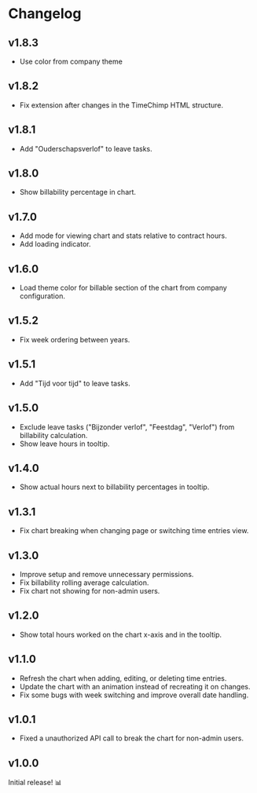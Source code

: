 # Changelog

## v1.8.3

- Use color from company theme

## v1.8.2

- Fix extension after changes in the TimeChimp HTML structure.

## v1.8.1

- Add "Ouderschapsverlof" to leave tasks.

## v1.8.0

- Show billability percentage in chart.

## v1.7.0

- Add mode for viewing chart and stats relative to contract hours.
- Add loading indicator.

## v1.6.0

- Load theme color for billable section of the chart from company configuration.

## v1.5.2

- Fix week ordering between years.

## v1.5.1

- Add "Tijd voor tijd" to leave tasks.

## v1.5.0

- Exclude leave tasks ("Bijzonder verlof", "Feestdag", "Verlof") from billability calculation.
- Show leave hours in tooltip.

## v1.4.0

- Show actual hours next to billability percentages in tooltip.

## v1.3.1

- Fix chart breaking when changing page or switching time entries view.

## v1.3.0

- Improve setup and remove unnecessary permissions.
- Fix billability rolling average calculation.
- Fix chart not showing for non-admin users.

## v1.2.0

- Show total hours worked on the chart x-axis and in the tooltip.

## v1.1.0

- Refresh the chart when adding, editing, or deleting time entries.
- Update the chart with an animation instead of recreating it on changes.
- Fix some bugs with week switching and improve overall date handling.

## v1.0.1

- Fixed a unauthorized API call to break the chart for non-admin users.

## v1.0.0

Initial release! 📊
